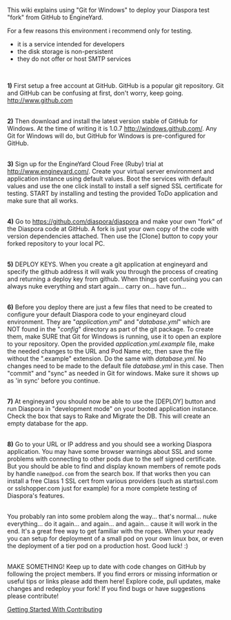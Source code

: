 This wiki explains using "Git for Windows" to deploy your Diaspora test "fork" from GitHub to EngineYard.
<br>

For a few reasons this environment i recommend only for testing.
 - it is a service intended for developers 
 - the disk storage is non-persistent
 - they do not offer or host SMTP services

<br>

**1)** First setup a free account at GitHub. GitHub is a popular git repository. Git and GitHub can be confusing at first, don't worry, keep going.
http://www.github.com
<br><br>

**2)** Then download and install the latest version stable of GitHub for Windows. At the time of writing it is 1.0.7
http://windows.github.com/. Any Git for Windows will do, but GitHub for Windows is pre-configured for GitHub.
<br><br>

**3)** Sign up for the EngineYard Cloud Free (Ruby) trial at http://www.engineyard.com/. Create your virtual server environment and application instance using default values. Boot the services with default values and use the one click install to install a self signed SSL certificate for testing. START by installing and testing the provided ToDo application and make sure that all works.
<br><br>

**4)** Go to https://github.com/diaspora/diaspora and make your own "fork" of the Diaspora code at GitHub. A fork is just your own copy of the code with version dependencies attached. Then use the [Clone] button to copy your forked repository to your local PC.
<br><br>

**5)** DEPLOY KEYS. When you create a git application at engineyard and specify the github address it will walk you through the process of creating and returning a deploy key from github. When things get confusing you can always nuke everything and start again... carry on... have fun...
<br><br>

**6)** Before you deploy there are just a few files that need to be created to configure your default Diaspora code to your engineyard cloud environment. They are "_application.yml_" and "_database.yml_" which are NOT found in the "_config_" directory as part of the git package.  To create them, make SURE that Git for Windows is running, use it to open an explore to your repository. Open the provided _application.yml.example_ file, make the needed changes to the URL and Pod Name etc, then save the file  without the ".example" extension. Do the same with _database.yml._ No changes need to be made to the default file _database.yml_ in this case. Then "commit" and "sync" as needed in Git for windows. Make sure it shows up as 'in sync' before you continue.
<br><br>

**7)** At engineyard you should now be able to use the [DEPLOY] button and run Diaspora in "development mode" on your booted application instance. Check the box that says to Rake and Migrate the DB. This will create an empty database for the app.
<br><br>

**8)** Go to your URL or IP address and you should see a working Diaspora application. You may have some browser warnings about SSL and some problems with connecting to other pods due to the self signed certificate. But you should be able to find and display known members of remote pods by handle `name@pod.com` from the search box. If that works then you can install a free Class 1 SSL cert from various providers (such as  startssl.com or sslshopper.com just for example) for a more complete testing of Diaspora's features.
<br><br>

You probably ran into some problem along the way... that's normal... nuke everything... do it again... and again... and again... cause it will work in the end. It's a great free way to get familiar with the ropes. When your ready you can setup for deployment of a small pod on your own linux box, or even the deployment of a tier pod on a production host. Good luck! :)
<br><br>

MAKE SOMETHING! Keep up to date with code changes on GitHub by following the project members. If you find errors or missing information or useful tips or links please add them here! Explore code, pull updates, make changes and redeploy your fork! If you find bugs or have suggestions please contribute!

[Getting Started With Contributing](https://github.com/diaspora/diaspora/wiki/Getting-Started-With-Contributing)
<br><br><br>